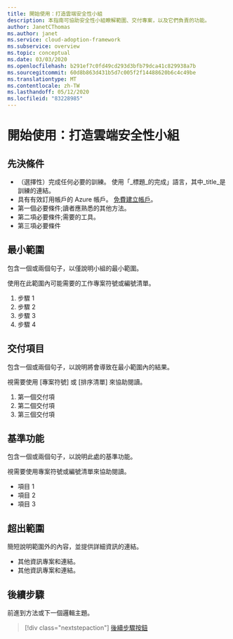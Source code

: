 ```yaml
---
title: 開始使用：打造雲端安全性小組
description: 本指南可協助安全性小組瞭解範圍、交付專案，以及它們負責的功能。
author: JanetCThomas
ms.author: janet
ms.service: cloud-adoption-framework
ms.subservice: overview
ms.topic: conceptual
ms.date: 03/03/2020
ms.openlocfilehash: b291ef7c0fd49cd293d3bfb79dca41c829938a7b
ms.sourcegitcommit: 60d8b863d431b5d7c005f2f14488620b6c4c49be
ms.translationtype: MT
ms.contentlocale: zh-TW
ms.lasthandoff: 05/12/2020
ms.locfileid: "83228985"
---
```

<!-- docsTest:disable -->
<!-- TODO: Complete this article. -->

<!-- Recommended: remove all the comments in this template before you sign-off or merge to master.--->
<!-- Quickstarts are fundamental day-1 instructions for helping new customers use a subscription to quickly try out a specific product/service.
The entire activity is a short set of steps that provides an initial experience.
You only use quickstarts when you can get the service, technology, or functionality into the hands of new customers in less than 10 minutes.
--->

# <a name="get-started-build-a-cloud-security-team"></a>開始使用：打造雲端安全性小組

<!---Required:
Starts with "get started: " and is ideally two lines or less when rendered on a 1920x1080 screen. Make the first word following "get started:" a verb, which is to say, an action. The "x" part should identify both the technology or service involved (such as App Service, Cosmos DB, etc.) and the language or framework, if applicable (.net core, Python, JavaScript, Java, etc.). The language or framework shouldn't appear in parentheses.

This quickstart helps you understand the goals and objectives of a security team working on cloud adoption.

<!-- In the opening sentence, focus on the job or task to be completed, emphasizing. General industry terms (such as "serverless," which are better for seo) more than Microsoft-branded terms or acronyms (such as "Azure Functions" or "AKS"). That is, try to include terms people typically search for and avoid using _only_ Microsoft terms. -->

<!--After the opening sentence, provide a light introduction that describes, again in customer-friendly language, what the customer will learn in the process of accomplishing the stated goal. Answer the fundamental "why would I want to do this?" question.

Avoid the following elements whenever possible:
- Avoid callouts (note, important, tip, etc.) because readers tend to skip over them.
Important callouts like preview status or version caveats can be included under prerequisites.

- Avoid links, which are generally invitations for the reader to leave the article and not complete the experience of the quickstart. The exception are links to alternate versions of the same content (such as when you have a vscode-oriented article and a CLI-oriented article). Those links help get the reader to the right article, rather than being a distraction. If you feel that there are other important concepts needing links, make reviewing a particular article a prerequisite. Otherwise, rely on the line of standard links (see below).

- Avoid any indication of the time it takes to complete the quickstart, because there's already the "x minutes to read" at the top and making a second suggestion can be contradictory.

- Avoid a bullet list of steps or other details in the quickstart: the h2's shown on the right of the docs page already fulfill this purpose.

- Avoid screenshots or diagrams: the opening sentence should be sufficient to explain the result, and other diagrams count as conceptual material that is best in a linked overview.
--->

<!-- Optional standard links: if there are suitable links, you can include a single line of applicable links for companion content at the end of the introduction. Don't use the line if there's only a single link. -->

<!-- Note: the Azure subscription line is moved to prerequisites. -->

## <a name="prerequisites"></a>先決條件

<!-- Make prerequisites the first h2 after the h1. Omit any preliminary text to the list.-->
- （選擇性）完成任何必要的訓練。 使用「_標題_的完成」語言，其中_title_是訓練的連結。
- 具有有效訂用帳戶的 Azure 帳戶。 [免費建立帳戶](https://azure.microsoft.com/free/?wt.mc_id=a261c142f)。
- 第一個必要條件;讀者應熟悉的其他方法。
- 第二項必要條件;需要的工具。
- 第三項必要條件

<!-- Include this heading even if there aren't any prerequisites, in which case just use the text: "none" (not bulleted). The reason for this is to maintain consistency across services, which trains readers to always look in the same place.-->

<!-- When there are prerequisites, list each as items, not instructions to minimize the verbiage.
For example, use "Python 3.6" instead of "install Python 3.6". If the prerequisite is something to install, link to the applicable installer or download. Selecting the item/link is then the action to fulfill the prerequisite. Use an action word only if necessary to make the meaning clear.
Don't use links to conceptual information about a prerequisite; only use links for installers.

List prerequisites in the following order:
- An Azure account with an active subscription. [Create an account for free](https://azure.microsoft.com/free/?wt.mc_id=a261c142f).
- Language runtimes (Python, node.js, .net, etc.)
- Packages (from PIP, npm, nuget, etc.)
- Tools (like vscode if required. Don't include tools like PIP if they're automatically installed with another tool or language runtime, like Python. Don't include optional tools like text editors--include them only if the quickstart demonstrates them.)
- Sample code
- Specialized hardware
- Other preparatory work, such as creating a VM (ok to link to another article)
- Azure keys
- Service-specific keys

The reason for placing runtimes and tools first is that it might take time to install them, and it's best to get a user started sooner than later.

If you feel like your quickstart has a lot of prerequisites, the quickstart might be the wrong content type; a tutorial or how-to guide might be the better option. Remember that quickstarts should be something a reader can complete in 10 minutes or less.

--->

## <a name="minimum-scope"></a>最小範圍

<!---Required:
Quickstarts are prescriptive and guide the customer through an end-to-end procedure.
Make sure to use specific naming for setting up accounts and configuring technology.

Avoid linking off to other content; include whatever the customer needs to complete the scenario in the article. For example, if the customer needs to set permissions, include the permissions they need to set, and the specific settings in the quickstart procedure. Don't send the customer to another article to read about it.

In a break from tradition, do not link to reference topics in the procedural part of the quickstart when using cmdlets or code. Provide customers what they need to know in the quickstart to successfully complete the quickstart.

For portal-based procedures, minimize bullets and numbering.

For the CLI or PowerShell based procedures, don't use bullets or numbering.

Be mindful of the number of h2/procedures in the quickstart. 3-5 Procedural steps are about right. Once you've staged the article, look at the right-hand "in this article" section on the docs page; if there are more than 8 total, consider restructuring the article.
--->

包含一個或兩個句子，以僅說明小組的最小範圍。

使用在此範圍內可能需要的工作專案符號或編號清單。

1. 步驟 1
1. 步驟 2
1. 步驟 3
1. 步驟 4

## <a name="deliverable"></a>交付項目

包含一個或兩個句子，以說明將會導致在最小範圍內的結果。

視需要使用 [專案符號] 或 [排序清單] 來協助閱讀。

1. 第一個交付項
1. 第二個交付項
1. 第三個交付項

## <a name="baseline-capability"></a>基準功能

包含一個或兩個句子，以說明此處的基準功能。

視需要使用專案符號或編號清單來協助閱讀。

- 項目 1
- 項目 2
- 項目 3

## <a name="out-of-scope"></a>超出範圍

簡短說明範圍外的內容，並提供詳細資訊的連結。

- 其他資訊專案和連結。
- 其他資訊專案和連結。

## <a name="next-steps"></a>後續步驟

前進到方法或下一個邏輯主題。
> [!div class="nextstepaction"]
> [後續步驟按鈕](../../index.yml)

<!--- Required:
Quickstarts should always have a next steps h2 that points to the next logical quickstart in a series, or, if there are no other quickstarts, to some other cool thing the customer can do. A single link in the blue box format should direct the customer to the next article, and you can shorten the title in the boxes if the original one doesn't fit.
Do not use a "more info" section or a "resources" section or "see also" section". --->
